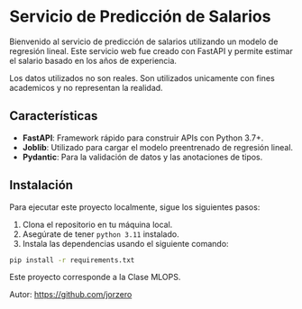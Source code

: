 # Servicio de Predicción de Salarios

Bienvenido al servicio de predicción de salarios utilizando un modelo de regresión lineal. Este servicio web fue creado con FastAPI y permite estimar el salario basado en los años de experiencia.

Los datos utilizados no son reales. Son utilizados unicamente con fines academicos y no representan la realidad.

## Características

- **FastAPI**: Framework rápido para construir APIs con Python 3.7+.
- **Joblib**: Utilizado para cargar el modelo preentrenado de regresión lineal.
- **Pydantic**: Para la validación de datos y las anotaciones de tipos.

## Instalación

Para ejecutar este proyecto localmente, sigue los siguientes pasos:

1. Clona el repositorio en tu máquina local.
2. Asegúrate de tener `python 3.11` instalado.
3. Instala las dependencias usando el siguiente comando:
```bash
pip install -r requirements.txt
```
Este proyecto corresponde a la Clase MLOPS.

Autor: https://github.com/jorzero